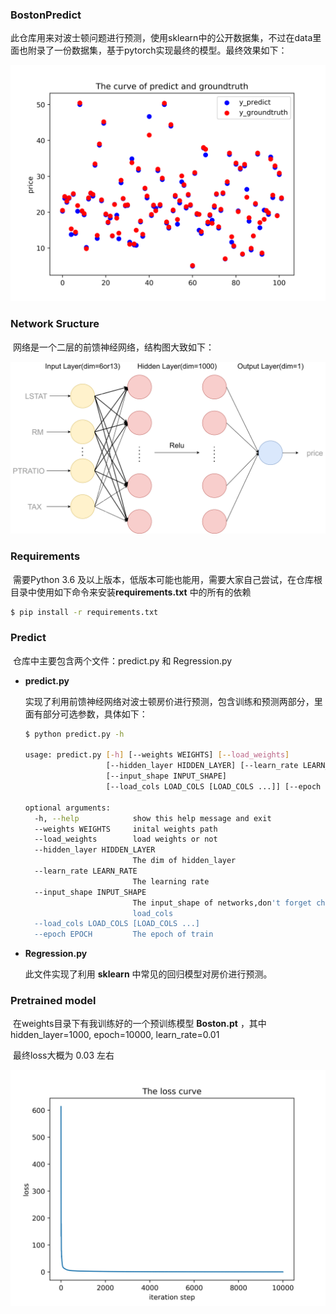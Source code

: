 ### BostonPredict

​	此仓库用来对波士顿问题进行预测，使用sklearn中的公开数据集，不过在data里面也附录了一份数据集，基于pytorch实现最终的模型。最终效果如下：

![](images\predict_groundtruth.png)

### Network Sructure

​	网络是一个二层的前馈神经网络，结构图大致如下：

![](images\networks.png)

### Requirements

​	需要Python 3.6 及以上版本，低版本可能也能用，需要大家自己尝试，在仓库根目录中使用如下命令来安装**requirements.txt** 中的所有的依赖

```bash
$ pip install -r requirements.txt
```



### Predict

​	仓库中主要包含两个文件：predict.py 和 Regression.py

+ **predict.py** 

  实现了利用前馈神经网络对波士顿房价进行预测，包含训练和预测两部分，里面有部分可选参数，具体如下：
  
  ```bash
  $ python predict.py -h
  
  usage: predict.py [-h] [--weights WEIGHTS] [--load_weights]
                    [--hidden_layer HIDDEN_LAYER] [--learn_rate LEARN_RATE]
                    [--input_shape INPUT_SHAPE]
                    [--load_cols LOAD_COLS [LOAD_COLS ...]] [--epoch EPOCH]
  
  optional arguments:
    -h, --help            show this help message and exit
    --weights WEIGHTS     inital weights path
    --load_weights        load weights or not
    --hidden_layer HIDDEN_LAYER
                          The dim of hidden_layer
    --learn_rate LEARN_RATE
                          The learning rate
    --input_shape INPUT_SHAPE
                          The input_shape of networks,don't forget change
                          load_cols
    --load_cols LOAD_COLS [LOAD_COLS ...]
    --epoch EPOCH         The epoch of train
  ```
  
+ **Regression.py**
  
  此文件实现了利用 **sklearn** 中常见的回归模型对房价进行预测。



### Pretrained model

​	在weights目录下有我训练好的一个预训练模型 **Boston.pt** ，其中 hidden_layer=1000, epoch=10000, learn_rate=0.01

​	最终loss大概为 0.03 左右

![](images/Loss_curve.jpg)



